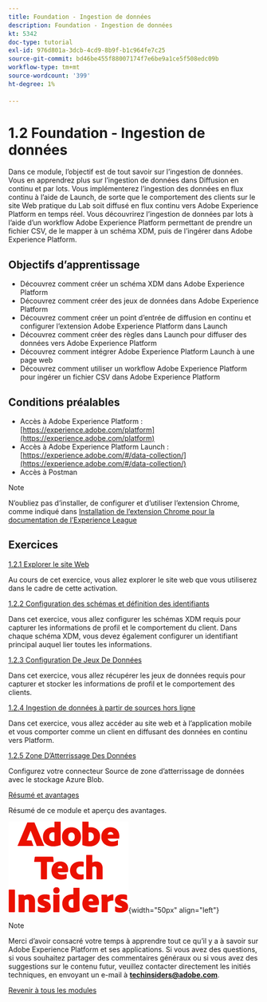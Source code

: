 ```yaml
---
title: Foundation - Ingestion de données
description: Foundation - Ingestion de données
kt: 5342
doc-type: tutorial
exl-id: 976d801a-3dcb-4cd9-8b9f-b1c964fe7c25
source-git-commit: bd46be455f88007174f7e6be9a1ce5f508edc09b
workflow-type: tm+mt
source-wordcount: '399'
ht-degree: 1%

---
```


# 1.2 Foundation - Ingestion de données

Dans ce module, l’objectif est de tout savoir sur l’ingestion de données. Vous en apprendrez plus sur l’ingestion de données dans Diffusion en continu et par lots. Vous implémenterez l’ingestion des données en flux continu à l’aide de Launch, de sorte que le comportement des clients sur le site Web pratique du Lab soit diffusé en flux continu vers Adobe Experience Platform en temps réel. Vous découvrirez l’ingestion de données par lots à l’aide d’un workflow Adobe Experience Platform permettant de prendre un fichier CSV, de le mapper à un schéma XDM, puis de l’ingérer dans Adobe Experience Platform.

## Objectifs d’apprentissage

- Découvrez comment créer un schéma XDM dans Adobe Experience Platform
- Découvrez comment créer des jeux de données dans Adobe Experience Platform
- Découvrez comment créer un point d’entrée de diffusion en continu et configurer l’extension Adobe Experience Platform dans Launch
- Découvrez comment créer des règles dans Launch pour diffuser des données vers Adobe Experience Platform
- Découvrez comment intégrer Adobe Experience Platform Launch à une page web
- Découvrez comment utiliser un workflow Adobe Experience Platform pour ingérer un fichier CSV dans Adobe Experience Platform

## Conditions préalables

- Accès à Adobe Experience Platform : [https://experience.adobe.com/platform](https://experience.adobe.com/platform)
- Accès à Adobe Experience Platform Launch : [https://experience.adobe.com/#/data-collection/](https://experience.adobe.com/#/data-collection/)
- Accès à Postman

>[!NOTE]
>
>N’oubliez pas d’installer, de configurer et d’utiliser l’extension Chrome, comme indiqué dans [Installation de l’extension Chrome pour la documentation de l’Experience League ](../../gettingstarted/gettingstarted/ex1.md)

## Exercices

[1.2.1 Explorer le site Web](./ex1.md)

Au cours de cet exercice, vous allez explorer le site web que vous utiliserez dans le cadre de cette activation.

[1.2.2 Configuration des schémas et définition des identifiants](./ex2.md)

Dans cet exercice, vous allez configurer les schémas XDM requis pour capturer les informations de profil et le comportement du client. Dans chaque schéma XDM, vous devez également configurer un identifiant principal auquel lier toutes les informations.

[1.2.3 Configuration De Jeux De Données](./ex3.md)

Dans cet exercice, vous allez récupérer les jeux de données requis pour capturer et stocker les informations de profil et le comportement des clients.

[1.2.4 Ingestion de données à partir de sources hors ligne](./ex4.md)

Dans cet exercice, vous allez accéder au site web et à l’application mobile et vous comporter comme un client en diffusant des données en continu vers Platform.

[1.2.5 Zone D’Atterrissage Des Données](./ex5.md)

Configurez votre connecteur Source de zone d’atterrissage de données avec le stockage Azure Blob.

[Résumé et avantages](./summary.md)

Résumé de ce module et aperçu des avantages.

![Insiders de la technologie ](./../../../assets/images/techinsiders.png){width="50px" align="left"}

>[!NOTE]
>
>Merci d’avoir consacré votre temps à apprendre tout ce qu’il y a à savoir sur Adobe Experience Platform et ses applications. Si vous avez des questions, si vous souhaitez partager des commentaires généraux ou si vous avez des suggestions sur le contenu futur, veuillez contacter directement les initiés techniques, en envoyant un e-mail à **techinsiders@adobe.com**.

[Revenir à tous les modules](../../../overview.md)
